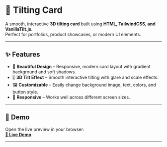 # 🎴 Tilting Card

A smooth, interactive **3D tilting card** built using **HTML, TailwindCSS, and VanillaTilt.js**.  
Perfect for portfolios, product showcases, or modern UI elements.

---

## ✨ Features

- 🎨 **Beautiful Design** – Responsive, modern card layout with gradient background and soft shadows.
- 🎚️ **3D Tilt Effect** – Smooth interactive tilting with glare and scale effects.
- 🖼️ **Customizable** – Easily change background image, text, colors, and button style.
- 📱 **Responsive** – Works well across different screen sizes.

---

## 🚀 Demo

Open the live preview in your browser:  
**[🔗 Live Demo](https://theyseekrish.github.io/tilting-card/)**

---
